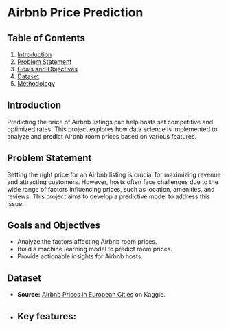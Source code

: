 # Airbnb Price Prediction

## Table of Contents
1. [Introduction](#introduction)  
2. [Problem Statement](#problem-statement)  
3. [Goals and Objectives](#goals-and-objectives)  
4. [Dataset](#dataset)  
5. [Methodology](#methodology)

## Introduction
Predicting the price of Airbnb listings can help hosts set competitive and optimized rates. This project explores how data science is implemented to analyze and predict Airbnb room prices based on various features.

## Problem Statement
Setting the right price for an Airbnb listing is crucial for maximizing revenue and attracting customers. However, hosts often face challenges due to the wide range of factors influencing prices, such as location, amenities, and reviews. This project aims to develop a predictive model to address this issue.

## Goals and Objectives
- Analyze the factors affecting Airbnb room prices.  
- Build a machine learning model to predict room prices.  
- Provide actionable insights for Airbnb hosts.

## Dataset
- **Source:** [Airbnb Prices in European Cities](https://www.kaggle.com/datasets/thedevastator/airbnb-prices-in-european-cities) on Kaggle.
- **Key features**:
  - 
